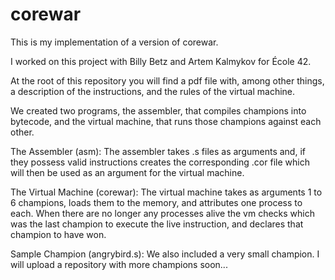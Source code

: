 # corewar
This is my implementation of a version of corewar.

I worked on this project with Billy Betz and Artem Kalmykov for École 42.

At the root of this repository you will find a pdf file with, among other things, a description of the instructions, and the rules of the virtual machine.

We created two programs, the assembler, that compiles champions into bytecode, and the virtual machine, that runs those champions against each other.


The Assembler (asm):
	The assembler takes .s files as arguments and, if they possess valid instructions creates the corresponding .cor file which will then be used as an argument for the virtual machine.

The Virtual Machine (corewar):
	The virtual machine takes as arguments 1 to 6 champions, loads them to the memory, and attributes one process to each. When there are no longer any processes alive the vm checks which was the last champion to execute the live instruction, and declares that champion to have won.

Sample Champion (angrybird.s):
	We also included a very small champion. I will upload a repository with more champions soon...	

